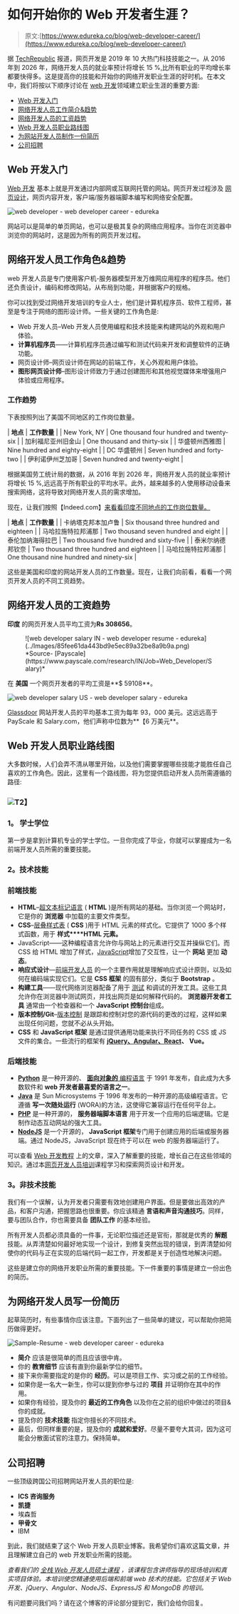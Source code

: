 # 如何开始你的 Web 开发者生涯？

> 原文:[https://www.edureka.co/blog/web-developer-career/](https://www.edureka.co/blog/web-developer-career/)

据 [TechRepublic](https://www.techrepublic.com/) 报道，网页开发是 2019 年 10 大热门科技技能之一。从 2016 年到 2026 年，网络开发人员的就业率预计将增长 15 %,比所有职业的平均增长率都要快得多。这是提高你的技能和开始你的网络开发职业生涯的好时机。在本文中，我们将按以下顺序讨论在 [web 开发](https://www.edureka.co/complete-web-developer)领域建立职业生涯的重要方面:

*   [Web 开发入门](#web)
*   [网络开发人员工作简介&趋势](#job)
*   [网络开发人员的工资趋势](#salary)
*   [Web 开发人员职业路线图](#roadmap)
*   [为网站开发人员制作一份简历](#resume)
*   [公司招聘](#company)

## **Web 开发入门**

[Web 开发](https://www.edureka.co/blog/videos/web-development-with-html5-css3-javascript/) 基本上就是开发通过内部网或互联网托管的网站。网页开发过程涉及  [网页设计](https://www.edureka.co/blog/videos/trendy-web-designs-using-html5/)，网页内容开发，客户端/服务器端脚本编写和网络安全配置。

![web developer - web developer career - edureka](../Images/37dd5a2128e973329dea49cc8c953169.png)

网站可以是简单的单页网站，也可以是极其复杂的网络应用程序。当你在浏览器中浏览你的网站时，这是因为所有的网页开发过程。

## **网络开发人员工作角色&趋势**

web 开发人员是专门使用客户机-服务器模型开发万维网应用程序的程序员。他们还负责设计，编码和修改网站，从布局到功能，并根据客户的规格。

你可以找到受过网络开发培训的专业人士，他们是计算机程序员、软件工程师，甚至是专注于网络的图形设计师。一些关键的工作角色是:

*   Web 开发人员–Web 开发人员使用编程和技术技能来构建网站的外观和用户体验。
*   **计算机程序员**——计算机程序员通过编写和测试代码来开发和调整软件的正确功能。
*   网页设计师–网页设计师在网站的前端工作，关心外观和用户体验。
*   **图形网页设计师**–图形设计师致力于通过创建图形和其他视觉媒体来增强用户体验或应用程序。

### **工作趋势**

下表按照列出了美国不同地区的工作岗位数量。

| **地点** | **工作数量** |
| New York, NY | One thousand four hundred and twenty-six |
| 加利福尼亚州旧金山 | One thousand and thirty-six |
| 华盛顿州西雅图 | Nine hundred and eighty-eight |
| DC 华盛顿州 | Seven hundred and forty-two |
| 伊利诺伊州芝加哥 | Seven hundred and twenty-eight |

根据美国劳工统计局的数据，从 2016 年到 2026 年，网络开发人员的就业率预计将增长 15 %,远远高于所有职业的平均水平。此外，越来越多的人使用移动设备来搜索网络，这将导致对网络开发人员的需求增加。

现在，让我们按照【Indeed.com】[来看看印度不同地点的工作岗位数量。](https://www.indeed.com/q-Data-Analyst-jobs.html)

| **地点** | **工作数量** |
| 卡纳塔克邦本加卢鲁 | Six thousand three hundred and eighteen |
| 马哈拉施特拉邦浦那 | Two thousand seven hundred and eight |
| 泰伦加纳海得拉巴 | Two thousand five hundred and sixty-five |
| 泰米尔纳德邦钦奈 | Two thousand three hundred and eighteen |
| 马哈拉施特拉邦浦那 | One thousand nine hundred and ninety-six |

这些是美国和印度的网站开发人员的工作数量。现在，让我们向前看，看看一个网页开发人员的不同工资趋势。

## **网络开发人员的工资趋势**

**印度** 的网页开发人员平均工资为**Rs 308656**。

<figure id="attachment_116195" class="wp-caption aligncenter" aria-describedby="caption-attachment-116195">![web developer salary IN - web developer resume - edureka](../Images/85fee61da443bd9e5ec89a32be8a9b9a.png)

<figcaption id="caption-attachment-116195" class="wp-caption-text">*Source- [Payscale](https://www.payscale.com/research/IN/Job=Web_Developer/Salary)*</figcaption>

</figure>

在  **美国** 一个网页开发者的平均工资是**$ 59108**。

![web developer salary US - web developer salary - edureka](../Images/dc09e62c98edc6aa6c0f050a840cd97e.png)

[Glassdoor](https://www.glassdoor.co.in/) 网站开发人员的平均基本工资为每年 93，000 美元。这远远高于 PayScale 和 Salary.com，他们声称中位数为**【6 万美元**。

## **Web 开发人员职业路线图**

大多数时候，人们会弄不清从哪里开始，以及他们需要掌握哪些技能才能胜任自己喜欢的工作角色。因此，这里有一个路线图，将为您提供启动开发人员所需遵循的路径:

### **![](../Images/1b20d7f27d74efbd9c6d05645b813e55.png)T2】**

### **1。** **学士学位**

第一步是拿到计算机专业的学士学位。一旦你完成了毕业，你就可以掌握成为一名前端开发人员所需的重要技能。

### **2。技术技能**

### **前端技能**

*   **HTML**–[超文本标记语言](https://www.edureka.co/blog/what-is-html/) ( **HTML** )是所有网站的基础。当你浏览一个网站时，它是你的  **浏览器** 中加载的主要文件类型。
*   **CSS**–[层叠样式表](https://www.edureka.co/blog/what-is-css/) ( **CSS** )用于 HTML 元素的样式化。它提供了 1000 多个样式函数，用于  **样式****HTML 元素。**
*   JavaScript——这种编程语言允许你与网站上的元素进行交互并操纵它们。而 CSS 给 HTML 增加了样式，[JavaScript](https://www.edureka.co/blog/javascript-tutorial/)增加了交互性，让一个  **网站** 更加  **动态**。
*   **响应式设计**—[前端开发人员](https://www.edureka.co/blog/become-a-front-end-developer/) 的一个主要作用就是理解响应式设计原则，以及如何在编码端实现它们。它是  **CSS 框架** 的固有部分，类似于  **Bootstrap** 。
*   **构建工具**——现代网络浏览器配备了用于  [测试](https://www.edureka.co/blog/what-is-software-testing/) 和调试的开发工具。这些工具允许你在浏览器中测试网页，并找出网页是如何解释代码的。  **浏览器开发者工具** 通常由一个检查器和一个  **JavaScript 控制台**组成。
*   **版本控制/Git**–[版本控制](https://www.edureka.co/blog/what-is-git/) 是跟踪和控制对您的源代码的更改的过程，这样如果出现任何问题，您就不必从头开始。
*   **CSS** 和 **JavaScript 框架** 是通过提供通用功能来执行不同任务的 CSS 或 JS 文件的集合。一些流行的框架有  **[jQuery、](https://www.edureka.co/blog/jquery-tutorial/)**[**Angular、**](https://www.edureka.co/blog/what-is-angular-getting-started-with-angular/)**[React](https://www.edureka.co/blog/reactjs-tutorial)、** **Vue。**

### **后端技能**

*   [**Python**](https://www.edureka.co/blog/python-tutorial/) 是一种开源的、 [**面向对象的** 编程语言](https://www.edureka.co/blog/object-oriented-programming-python/) 于 1991 年发布，自此成为大多数软件和  **web 开发者最喜爱的语言之一**。
*   [**Java**](https://www.edureka.co/blog/java-tutorial/) 是 Sun Microsystems 于 1996 年发布的一种开源的高级编程语言。它遵循  **写一次随处运行** (WORA)的方法，这使得它兼容运行在任何平台上。
*   **[PHP](https://www.edureka.co/blog/php-tutorial-for-beginners/)** 是一种开源的，  **服务器端脚本语言** 用于开发一个应用的后端逻辑。它是制作动态互动网站的强大工具。
*   [**NodeJS**](https://www.edureka.co/blog/nodejs-tutorial/) 是一个开源的， **JavaScript 框架**专门用于创建应用的后端或服务器端。通过 NodeJS，JavaScript 现在终于可以在 web 的服务器端运行了。

可以查看 [Web 开发教程](https://www.edureka.co/blog/web-development-tutorial/) 上的文章，深入了解重要的技能，增长自己在这些领域的知识。通过本[网页开发人员培训](https://www.edureka.co/complete-web-developer)课程学习和探索网页设计和开发。

### **3。非技术技能**

我们有一个误解，认为开发者只需要有效地创建用户界面。但是要做出高效的产品，和客户沟通，把握思路也很重要。你应该精通  **言语和声音沟通技巧**。同样，要与团队合作，你也需要具备  **团队工作** 的基本经验。

所有开发人员都必须具备的一件事，无论职位描述还是官衔，那就是优秀的 **解题** 技能。从弄清楚如何最好地实现一个设计，到修复突然出现的错误，到弄清楚如何使你的代码与正在实现的后端代码一起工作，开发都是关于创造性地解决问题。

这些是建立你的网络开发职业所需的重要技能。下一件重要的事情是建立一份出色的简历。

## **为网络开发人员写一份简历**

起草简历时，有些事情你应该注意。下面列出了一些简单的建议，可以帮助你把简历做得更好。

![Sample-Resume - web developer career - edureka](../Images/180be12098775e5a90fe3e101f191a69.png)

*   **简介** 应该是很简单的而且应该很中肯。
*   你的  **教育细节** 应该有直到你最新学位的细节。
*   接下来你需要指定的是你的  **经历**。可以是项目工作、实习或之前的工作经验。
*   如果你是一名大一新生，你可以提到你参与过的  **项目** 并证明你在其中的作用。
*   如果你有经验，提及你的  **最近的工作角色** 以及你在之前的组织中做过的项目&你的成就。
*   提及你的  **技术技能** 指定你擅长的不同技术。
*   最后，但同样重要的是，提及你的  **成就和爱好**。尽量不要夸大其词，因为这可能会分散面试官的注意力。保持简单。

## **公司招聘**

一些顶级跨国公司招聘网站开发人员的职位是:

*   **ICS 咨询服务**
*   **凯捷**
*   埃森哲
*   **甲骨文**
*   IBM

到此，我们就结束了这个 Web 开发人员职业博客。我希望你们喜欢这篇文章，并且理解建立自己的 web 开发职业所需的技能。

*查看我们的  [全栈 Web 开发人员硕士课程](https://www.edureka.co/masters-program/full-stack-developer-training) ，该课程包含讲师指导的现场培训和真实项目体验。本培训使您精通使用后端和前端 web 技术的技能。它包括关于 Web 开发、jQuery、Angular、NodeJS、ExpressJS 和 MongoDB 的培训。*

有问题要问我们吗？请在这个博客的评论部分提到它，我们会给你回复。